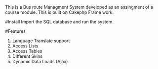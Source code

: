 This is a Bus route Managment System developed as an assingment of a course module. This is built on Cakephp Frame work.


#Install
Import the SQL database and run the system.

#Features
1. Language Translate support
2. Access Lists
3. Access Tables
4. Different Skins
5. Dynamic Data Loads (Ajax)



